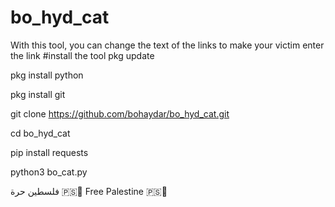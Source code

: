 # bo_hyd_cat
With this tool, you can change the text of the links to make your victim enter the link 
#install the tool 
pkg update

pkg install python

pkg install git

git clone https://github.com/bohaydar/bo_hyd_cat.git

cd bo_hyd_cat

pip install requests 

python3 bo_cat.py

فلسطين حرة 🇵🇸👑
Free Palestine 🇵🇸👑
